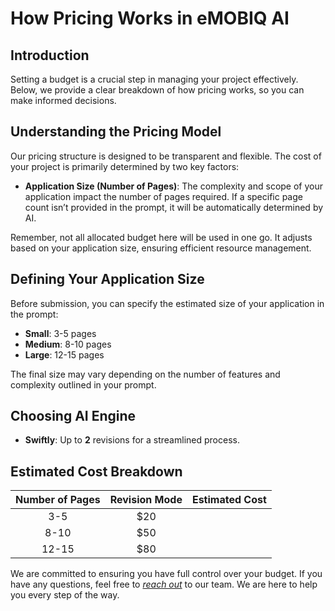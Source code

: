 
# How Pricing Works in eMOBIQ AI

## Introduction

Setting a budget is a crucial step in managing your project effectively. Below, we provide a clear breakdown of how pricing works, so you can make informed decisions.

## Understanding the Pricing Model

Our pricing structure is designed to be transparent and flexible. The cost of your project is primarily determined by two key factors:

- **Application Size (Number of Pages)**: The complexity and scope of your application impact the number of pages required. If a specific page count isn’t provided in the prompt, it will be automatically determined by AI.

Remember, not all allocated budget here will be used in one go. It adjusts based on your application size, ensuring efficient resource management.

## Defining Your Application Size

Before submission, you can specify the estimated size of your application in the prompt:

- **Small**: 3-5 pages
- **Medium**: 8-10 pages
- **Large**: 12-15 pages

The final size may vary depending on the number of features and complexity outlined in your prompt.

## Choosing AI Engine

- **Swiftly**: Up to **2** revisions for a streamlined process.

## Estimated Cost Breakdown

| **Number of Pages** | **Revision Mode** | **Estimated Cost** |
|:-------------------:|:-----------------:|:------------------:|
| 3-5 | $20 |
| 8-10 | $50 |
| 12-15 | $80 |

We are committed to ensuring you have full control over your budget. If you have any questions, feel free to [*reach out*](https://orangekloud.com/contact-us/) to our team. We are here to help you every step of the way.
